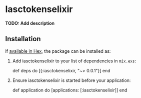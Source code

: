 # Iasctokenselixir

**TODO: Add description**

## Installation

If [available in Hex](https://hex.pm/docs/publish), the package can be installed as:

  1. Add iasctokenselixir to your list of dependencies in `mix.exs`:

        def deps do
          [{:iasctokenselixir, "~> 0.0.1"}]
        end

  2. Ensure iasctokenselixir is started before your application:

        def application do
          [applications: [:iasctokenselixir]]
        end

